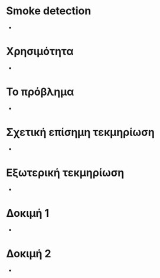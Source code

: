 # Smoke detection
-

# Χρησιμότητα
-

# Το πρόβλημα
-

# Σχετική επίσημη τεκμηρίωση
-

# Εξωτερική τεκμηρίωση
-

# Δοκιμή 1
-

# Δοκιμή 2
-
